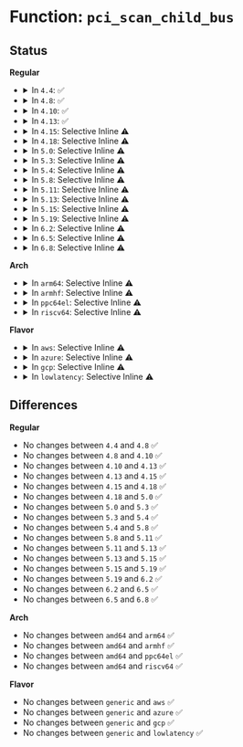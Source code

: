 # Function: <code>pci_scan_child_bus</code>

## Status
<b>Regular</b>
<ul>
<li>
<details>
<summary>In <code>4.4</code>: ✅</summary>

```c
unsigned int pci_scan_child_bus(struct pci_bus *bus);
```

**Collision:** Unique Global

**Inline:** No

**Transformation:** False

**Instances:**

```
In drivers/pci/probe.c (ffffffff81432aa0)
Location: drivers/pci/probe.c:2029
Inline: False
Direct callers:
  - drivers/pci/probe.c:pci_scan_bridge
  - drivers/pci/probe.c:pci_scan_bridge
  - drivers/pci/probe.c:pci_scan_bus
  - drivers/pci/probe.c:pci_rescan_bus
  - drivers/pci/probe.c:pci_scan_root_bus_msi
  - drivers/pci/probe.c:pci_scan_root_bus_msi
  - drivers/pci/probe.c:pci_rescan_bus_bridge_resize
  - drivers/acpi/pci_root.c:acpi_pci_root_create
```
**Symbols:**

```
ffffffff81432aa0-ffffffff81432bf1: pci_scan_child_bus (STB_GLOBAL)
```
</details>
</li>
<li>
<details>
<summary>In <code>4.8</code>: ✅</summary>

```c
unsigned int pci_scan_child_bus(struct pci_bus *bus);
```

**Collision:** Unique Global

**Inline:** No

**Transformation:** False

**Instances:**

```
In drivers/pci/probe.c (ffffffff8147e2e0)
Location: drivers/pci/probe.c:2058
Inline: False
Direct callers:
  - drivers/pci/probe.c:pci_rescan_bus
  - drivers/pci/probe.c:pci_rescan_bus_bridge_resize
  - drivers/pci/probe.c:pci_scan_bus
  - drivers/pci/probe.c:pci_scan_root_bus_msi
  - drivers/pci/probe.c:pci_scan_root_bus_msi
  - drivers/pci/probe.c:pci_scan_bridge
  - drivers/pci/probe.c:pci_scan_bridge
  - drivers/acpi/pci_root.c:acpi_pci_root_create
```
**Symbols:**

```
ffffffff8147e2e0-ffffffff8147e45c: pci_scan_child_bus (STB_GLOBAL)
```
</details>
</li>
<li>
<details>
<summary>In <code>4.10</code>: ✅</summary>

```c
unsigned int pci_scan_child_bus(struct pci_bus *bus);
```

**Collision:** Unique Global

**Inline:** No

**Transformation:** False

**Instances:**

```
In drivers/pci/probe.c (ffffffff8149f9a0)
Location: drivers/pci/probe.c:2208
Inline: False
Direct callers:
  - drivers/pci/probe.c:pci_rescan_bus
  - drivers/pci/probe.c:pci_rescan_bus_bridge_resize
  - drivers/pci/probe.c:pci_scan_bus
  - drivers/pci/probe.c:pci_scan_root_bus_msi
  - drivers/pci/probe.c:pci_scan_root_bus_msi
  - drivers/pci/probe.c:pci_scan_bridge
  - drivers/pci/probe.c:pci_scan_bridge
  - drivers/acpi/pci_root.c:acpi_pci_root_create
```
**Symbols:**

```
ffffffff8149f9a0-ffffffff8149fb1c: pci_scan_child_bus (STB_GLOBAL)
```
</details>
</li>
<li>
<details>
<summary>In <code>4.13</code>: ✅</summary>

```c
unsigned int pci_scan_child_bus(struct pci_bus *bus);
```

**Collision:** Unique Global

**Inline:** No

**Transformation:** False

**Instances:**

```
In drivers/pci/probe.c (ffffffff814a9750)
Location: drivers/pci/probe.c:2334
Inline: False
Direct callers:
  - drivers/pci/probe.c:pci_rescan_bus
  - drivers/pci/probe.c:pci_rescan_bus_bridge_resize
  - drivers/pci/probe.c:pci_scan_bus
  - drivers/pci/probe.c:pci_scan_root_bus
  - drivers/pci/probe.c:pci_scan_root_bus
  - drivers/pci/probe.c:pci_scan_root_bus_bridge
  - drivers/pci/probe.c:pci_scan_root_bus_bridge
  - drivers/pci/probe.c:pci_scan_bridge
  - drivers/pci/probe.c:pci_scan_bridge
  - drivers/acpi/pci_root.c:acpi_pci_root_create
```
**Symbols:**

```
ffffffff814a9750-ffffffff814a98cd: pci_scan_child_bus (STB_GLOBAL)
```
</details>
</li>
<li>
<details>
<summary>In <code>4.15</code>: Selective Inline ⚠️</summary>

```c
unsigned int pci_scan_child_bus(struct pci_bus *bus);
```

**Collision:** Unique Global

**Inline:** Selective

**Transformation:** False

**Instances:**

```
In drivers/pci/probe.c (ffffffff814e8b26)
Location: drivers/pci/probe.c:2606
Inline: True
Inline callers:
  - drivers/pci/probe.c:pci_rescan_bus
  - drivers/pci/probe.c:pci_rescan_bus_bridge_resize
  - drivers/pci/probe.c:pci_scan_bus
  - drivers/pci/probe.c:pci_scan_root_bus
  - drivers/pci/probe.c:pci_scan_root_bus_bridge
Direct callers:
  - drivers/pci/probe.c:pci_scan_bridge_extend
  - drivers/acpi/pci_root.c:acpi_pci_root_create
```
**Symbols:**

```
ffffffff814e8a40-ffffffff814e8a52: pci_scan_child_bus (STB_GLOBAL)
```
</details>
</li>
<li>
<details>
<summary>In <code>4.18</code>: Selective Inline ⚠️</summary>

```c
unsigned int pci_scan_child_bus(struct pci_bus *bus);
```

**Collision:** Unique Global

**Inline:** Selective

**Transformation:** False

**Instances:**

```
In drivers/pci/probe.c (ffffffff81518165)
Location: drivers/pci/probe.c:2790
Inline: True
Inline callers:
  - drivers/pci/probe.c:pci_rescan_bus
  - drivers/pci/probe.c:pci_rescan_bus_bridge_resize
  - drivers/pci/probe.c:pci_scan_bus
  - drivers/pci/probe.c:pci_scan_root_bus
  - drivers/pci/probe.c:pci_scan_root_bus_bridge
Direct callers:
  - drivers/pci/probe.c:pci_scan_bridge_extend
  - drivers/acpi/pci_root.c:acpi_pci_root_create
```
**Symbols:**

```
ffffffff81518080-ffffffff81518092: pci_scan_child_bus (STB_GLOBAL)
```
</details>
</li>
<li>
<details>
<summary>In <code>5.0</code>: Selective Inline ⚠️</summary>

```c
unsigned int pci_scan_child_bus(struct pci_bus *bus);
```

**Collision:** Unique Global

**Inline:** Selective

**Transformation:** False

**Instances:**

```
In drivers/pci/probe.c (ffffffff8152dbe5)
Location: drivers/pci/probe.c:2916
Inline: True
Inline callers:
  - drivers/pci/probe.c:pci_rescan_bus
  - drivers/pci/probe.c:pci_rescan_bus_bridge_resize
  - drivers/pci/probe.c:pci_scan_bus
  - drivers/pci/probe.c:pci_scan_root_bus
  - drivers/pci/probe.c:pci_scan_root_bus_bridge
Direct callers:
  - drivers/pci/probe.c:pci_scan_bridge_extend
  - drivers/acpi/pci_root.c:acpi_pci_root_create
```
**Symbols:**

```
ffffffff8152db00-ffffffff8152db12: pci_scan_child_bus (STB_GLOBAL)
```
</details>
</li>
<li>
<details>
<summary>In <code>5.3</code>: Selective Inline ⚠️</summary>

```c
unsigned int pci_scan_child_bus(struct pci_bus *bus);
```

**Collision:** Unique Global

**Inline:** Selective

**Transformation:** False

**Instances:**

```
In drivers/pci/probe.c (ffffffff8155c365)
Location: drivers/pci/probe.c:3142
Inline: True
Inline callers:
  - drivers/pci/probe.c:pci_rescan_bus
  - drivers/pci/probe.c:pci_rescan_bus_bridge_resize
  - drivers/pci/probe.c:pci_scan_bus
  - drivers/pci/probe.c:pci_scan_root_bus
  - drivers/pci/probe.c:pci_scan_root_bus_bridge
Direct callers:
  - drivers/pci/probe.c:pci_scan_bridge_extend
  - drivers/acpi/pci_root.c:acpi_pci_root_create
```
**Symbols:**

```
ffffffff8155c280-ffffffff8155c292: pci_scan_child_bus (STB_GLOBAL)
```
</details>
</li>
<li>
<details>
<summary>In <code>5.4</code>: Selective Inline ⚠️</summary>

```c
unsigned int pci_scan_child_bus(struct pci_bus *bus);
```

**Collision:** Unique Global

**Inline:** Selective

**Transformation:** False

**Instances:**

```
In drivers/pci/probe.c (ffffffff8157d435)
Location: drivers/pci/probe.c:2876
Inline: True
Inline callers:
  - drivers/pci/probe.c:pci_rescan_bus
  - drivers/pci/probe.c:pci_rescan_bus_bridge_resize
  - drivers/pci/probe.c:pci_scan_bus
  - drivers/pci/probe.c:pci_scan_root_bus
  - drivers/pci/probe.c:pci_scan_root_bus_bridge
Direct callers:
  - drivers/pci/probe.c:pci_scan_bridge_extend
  - drivers/acpi/pci_root.c:acpi_pci_root_create
```
**Symbols:**

```
ffffffff8157d350-ffffffff8157d362: pci_scan_child_bus (STB_GLOBAL)
```
</details>
</li>
<li>
<details>
<summary>In <code>5.8</code>: Selective Inline ⚠️</summary>

```c
unsigned int pci_scan_child_bus(struct pci_bus *bus);
```

**Collision:** Unique Global

**Inline:** Selective

**Transformation:** False

**Instances:**

```
In drivers/pci/probe.c (ffffffff81622a25)
Location: drivers/pci/probe.c:2928
Inline: True
Inline callers:
  - drivers/pci/probe.c:pci_rescan_bus
  - drivers/pci/probe.c:pci_rescan_bus_bridge_resize
  - drivers/pci/probe.c:pci_scan_bus
  - drivers/pci/probe.c:pci_scan_root_bus
  - drivers/pci/probe.c:pci_scan_root_bus_bridge
  - drivers/pci/probe.c:pci_scan_bridge_extend
Direct callers:
  - drivers/acpi/pci_root.c:acpi_pci_root_create
```
**Symbols:**

```
ffffffff81622940-ffffffff81622952: pci_scan_child_bus (STB_GLOBAL)
```
</details>
</li>
<li>
<details>
<summary>In <code>5.11</code>: Selective Inline ⚠️</summary>

```c
unsigned int pci_scan_child_bus(struct pci_bus *bus);
```

**Collision:** Unique Global

**Inline:** Selective

**Transformation:** False

**Instances:**

```
In drivers/pci/probe.c (ffffffff81649622)
Location: drivers/pci/probe.c:2935
Inline: True
Inline callers:
  - drivers/pci/probe.c:pci_rescan_bus
  - drivers/pci/probe.c:pci_rescan_bus_bridge_resize
  - drivers/pci/probe.c:pci_scan_bus
  - drivers/pci/probe.c:pci_scan_root_bus
  - drivers/pci/probe.c:pci_scan_root_bus_bridge
  - drivers/pci/probe.c:pci_scan_bridge_extend
Direct callers:
  - drivers/acpi/pci_root.c:acpi_pci_root_create
```
**Symbols:**

```
ffffffff81649530-ffffffff81649542: pci_scan_child_bus (STB_GLOBAL)
```
</details>
</li>
<li>
<details>
<summary>In <code>5.13</code>: Selective Inline ⚠️</summary>

```c
unsigned int pci_scan_child_bus(struct pci_bus *bus);
```

**Collision:** Unique Global

**Inline:** Selective

**Transformation:** False

**Instances:**

```
In drivers/pci/probe.c (ffffffff8162c1e2)
Location: drivers/pci/probe.c:2979
Inline: True
Inline callers:
  - drivers/pci/probe.c:pci_rescan_bus
  - drivers/pci/probe.c:pci_rescan_bus_bridge_resize
  - drivers/pci/probe.c:pci_scan_bus
  - drivers/pci/probe.c:pci_scan_root_bus
  - drivers/pci/probe.c:pci_scan_root_bus_bridge
  - drivers/pci/probe.c:pci_scan_bridge_extend
Direct callers:
  - drivers/acpi/pci_root.c:acpi_pci_root_create
```
**Symbols:**

```
ffffffff8162c0f0-ffffffff8162c102: pci_scan_child_bus (STB_GLOBAL)
```
</details>
</li>
<li>
<details>
<summary>In <code>5.15</code>: Selective Inline ⚠️</summary>

```c
unsigned int pci_scan_child_bus(struct pci_bus *bus);
```

**Collision:** Unique Global

**Inline:** Selective

**Transformation:** False

**Instances:**

```
In drivers/pci/probe.c (ffffffff8169b6b2)
Location: drivers/pci/probe.c:3021
Inline: True
Inline callers:
  - drivers/pci/probe.c:pci_rescan_bus
  - drivers/pci/probe.c:pci_rescan_bus_bridge_resize
  - drivers/pci/probe.c:pci_scan_bus
  - drivers/pci/probe.c:pci_scan_root_bus
  - drivers/pci/probe.c:pci_scan_root_bus_bridge
  - drivers/pci/probe.c:pci_scan_bridge_extend
Direct callers:
  - drivers/acpi/pci_root.c:acpi_pci_root_create
```
**Symbols:**

```
ffffffff8169b5c0-ffffffff8169b5d2: pci_scan_child_bus (STB_GLOBAL)
```
</details>
</li>
<li>
<details>
<summary>In <code>5.19</code>: Selective Inline ⚠️</summary>

```c
unsigned int pci_scan_child_bus(struct pci_bus *bus);
```

**Collision:** Unique Global

**Inline:** Selective

**Transformation:** False

**Instances:**

```
In drivers/pci/probe.c (ffffffff817bce75)
Location: drivers/pci/probe.c:2992
Inline: True
Inline callers:
  - drivers/pci/probe.c:pci_rescan_bus
  - drivers/pci/probe.c:pci_rescan_bus_bridge_resize
  - drivers/pci/probe.c:pci_scan_bus
  - drivers/pci/probe.c:pci_scan_root_bus
  - drivers/pci/probe.c:pci_scan_root_bus_bridge
  - drivers/pci/probe.c:pci_scan_bridge_extend
Direct callers:
  - drivers/acpi/pci_root.c:acpi_pci_root_create
```
**Symbols:**

```
ffffffff817bcd80-ffffffff817bcd9a: pci_scan_child_bus (STB_GLOBAL)
```
</details>
</li>
<li>
<details>
<summary>In <code>6.2</code>: Selective Inline ⚠️</summary>

```c
unsigned int pci_scan_child_bus(struct pci_bus *bus);
```

**Collision:** Unique Global

**Inline:** Selective

**Transformation:** False

**Instances:**

```
In drivers/pci/probe.c (ffffffff818d8e05)
Location: drivers/pci/probe.c:3002
Inline: True
Inline callers:
  - drivers/pci/probe.c:pci_rescan_bus
  - drivers/pci/probe.c:pci_rescan_bus_bridge_resize
  - drivers/pci/probe.c:pci_scan_bus
  - drivers/pci/probe.c:pci_scan_root_bus
  - drivers/pci/probe.c:pci_scan_root_bus_bridge
Direct callers:
  - drivers/acpi/pci_root.c:acpi_pci_root_create
```
**Symbols:**

```
ffffffff818d8cf0-ffffffff818d8d0a: pci_scan_child_bus (STB_GLOBAL)
```
</details>
</li>
<li>
<details>
<summary>In <code>6.5</code>: Selective Inline ⚠️</summary>

```c
unsigned int pci_scan_child_bus(struct pci_bus *bus);
```

**Collision:** Unique Global

**Inline:** Selective

**Transformation:** False

**Instances:**

```
In drivers/pci/probe.c (ffffffff8191c145)
Location: drivers/pci/probe.c:3016
Inline: True
Inline callers:
  - drivers/pci/probe.c:pci_rescan_bus
  - drivers/pci/probe.c:pci_rescan_bus_bridge_resize
  - drivers/pci/probe.c:pci_scan_bus
  - drivers/pci/probe.c:pci_scan_root_bus
  - drivers/pci/probe.c:pci_scan_root_bus_bridge
Direct callers:
  - drivers/acpi/pci_root.c:acpi_pci_root_create
```
**Symbols:**

```
ffffffff8191c030-ffffffff8191c04a: pci_scan_child_bus (STB_GLOBAL)
```
</details>
</li>
<li>
<details>
<summary>In <code>6.8</code>: Selective Inline ⚠️</summary>

```c
unsigned int pci_scan_child_bus(struct pci_bus *bus);
```

**Collision:** Unique Global

**Inline:** Selective

**Transformation:** False

**Instances:**

```
In drivers/pci/probe.c (ffffffff81964575)
Location: drivers/pci/probe.c:3065
Inline: True
Inline callers:
  - drivers/pci/probe.c:pci_rescan_bus
  - drivers/pci/probe.c:pci_rescan_bus_bridge_resize
  - drivers/pci/probe.c:pci_scan_bus
  - drivers/pci/probe.c:pci_scan_root_bus
  - drivers/pci/probe.c:pci_scan_root_bus_bridge
Direct callers:
  - drivers/acpi/pci_root.c:acpi_pci_root_create
```
**Symbols:**

```
ffffffff81964460-ffffffff8196447a: pci_scan_child_bus (STB_GLOBAL)
```
</details>
</li>
</ul>
<b>Arch</b>
<ul>
<li>
<details>
<summary>In <code>arm64</code>: Selective Inline ⚠️</summary>

```c
unsigned int pci_scan_child_bus(struct pci_bus *bus);
```

**Collision:** Unique Global

**Inline:** Selective

**Transformation:** False

**Instances:**

```
In drivers/pci/probe.c (ffff8000106e0be0)
Location: drivers/pci/probe.c:2876
Inline: True
Inline callers:
  - drivers/pci/probe.c:pci_rescan_bus
  - drivers/pci/probe.c:pci_rescan_bus_bridge_resize
  - drivers/pci/probe.c:pci_scan_bus
  - drivers/pci/probe.c:pci_scan_root_bus
  - drivers/pci/probe.c:pci_scan_root_bus_bridge
Direct callers:
  - drivers/pci/probe.c:pci_scan_bridge_extend
  - drivers/acpi/pci_root.c:acpi_pci_root_create
```
**Symbols:**

```
ffff8000106e0ac8-ffff8000106e0af8: pci_scan_child_bus (STB_GLOBAL)
```
</details>
</li>
<li>
<details>
<summary>In <code>armhf</code>: Selective Inline ⚠️</summary>

```c
unsigned int pci_scan_child_bus(struct pci_bus *bus);
```

**Collision:** Unique Global

**Inline:** Selective

**Transformation:** False

**Instances:**

```
In drivers/pci/probe.c (c087c95c)
Location: drivers/pci/probe.c:2876
Inline: True
Inline callers:
  - drivers/pci/probe.c:pci_rescan_bus
  - drivers/pci/probe.c:pci_rescan_bus_bridge_resize
  - drivers/pci/probe.c:pci_scan_bus
  - drivers/pci/probe.c:pci_scan_root_bus
  - drivers/pci/probe.c:pci_scan_root_bus_bridge
Direct callers:
  - drivers/pci/probe.c:pci_scan_bridge_extend
```
**Symbols:**

```
c087c858-c087c878: pci_scan_child_bus (STB_GLOBAL)
```
</details>
</li>
<li>
<details>
<summary>In <code>ppc64el</code>: Selective Inline ⚠️</summary>

```c
unsigned int pci_scan_child_bus(struct pci_bus *bus);
```

**Collision:** Unique Global

**Inline:** Selective

**Transformation:** False

**Instances:**

```
In drivers/pci/probe.c (c000000000859cc4)
Location: drivers/pci/probe.c:2876
Inline: True
Inline callers:
  - drivers/pci/probe.c:pci_rescan_bus
  - drivers/pci/probe.c:pci_rescan_bus_bridge_resize
  - drivers/pci/probe.c:pci_scan_bus
  - drivers/pci/probe.c:pci_scan_root_bus
  - drivers/pci/probe.c:pci_scan_root_bus_bridge
Direct callers:
  - arch/powerpc/kernel/pci-common.c:pcibios_scan_phb
  - arch/powerpc/kernel/pci_of_scan.c:of_scan_pci_bridge
  - drivers/pci/probe.c:pci_scan_bridge_extend
```
**Symbols:**

```
c000000000859b80-c000000000859b98: pci_scan_child_bus (STB_GLOBAL)
```
</details>
</li>
<li>
<details>
<summary>In <code>riscv64</code>: Selective Inline ⚠️</summary>

```c
unsigned int pci_scan_child_bus(struct pci_bus *bus);
```

**Collision:** Unique Global

**Inline:** Selective

**Transformation:** False

**Instances:**

```
In drivers/pci/probe.c (ffffffe0004b892c)
Location: drivers/pci/probe.c:2876
Inline: True
Inline callers:
  - drivers/pci/probe.c:pci_rescan_bus
  - drivers/pci/probe.c:pci_rescan_bus_bridge_resize
  - drivers/pci/probe.c:pci_scan_bus
  - drivers/pci/probe.c:pci_scan_root_bus
  - drivers/pci/probe.c:pci_scan_root_bus_bridge
```
**Symbols:**

```
ffffffe0004b8836-ffffffe0004b8864: pci_scan_child_bus (STB_GLOBAL)
```
</details>
</li>
</ul>
<b>Flavor</b>
<ul>
<li>
<details>
<summary>In <code>aws</code>: Selective Inline ⚠️</summary>

```c
unsigned int pci_scan_child_bus(struct pci_bus *bus);
```

**Collision:** Unique Global

**Inline:** Selective

**Transformation:** False

**Instances:**

```
In drivers/pci/probe.c (ffffffff81571955)
Location: drivers/pci/probe.c:2876
Inline: True
Inline callers:
  - drivers/pci/probe.c:pci_rescan_bus
  - drivers/pci/probe.c:pci_rescan_bus_bridge_resize
  - drivers/pci/probe.c:pci_scan_bus
  - drivers/pci/probe.c:pci_scan_root_bus
  - drivers/pci/probe.c:pci_scan_root_bus_bridge
Direct callers:
  - drivers/pci/probe.c:pci_scan_bridge_extend
  - drivers/acpi/pci_root.c:acpi_pci_root_create
```
**Symbols:**

```
ffffffff81571870-ffffffff81571882: pci_scan_child_bus (STB_GLOBAL)
```
</details>
</li>
<li>
<details>
<summary>In <code>azure</code>: Selective Inline ⚠️</summary>

```c
unsigned int pci_scan_child_bus(struct pci_bus *bus);
```

**Collision:** Unique Global

**Inline:** Selective

**Transformation:** False

**Instances:**

```
In drivers/pci/probe.c (ffffffff815600b5)
Location: drivers/pci/probe.c:2876
Inline: True
Inline callers:
  - drivers/pci/probe.c:pci_rescan_bus
  - drivers/pci/probe.c:pci_rescan_bus_bridge_resize
  - drivers/pci/probe.c:pci_scan_bus
  - drivers/pci/probe.c:pci_scan_root_bus
  - drivers/pci/probe.c:pci_scan_root_bus_bridge
Direct callers:
  - drivers/pci/probe.c:pci_scan_bridge_extend
  - drivers/acpi/pci_root.c:acpi_pci_root_create
```
**Symbols:**

```
ffffffff8155ffd0-ffffffff8155ffe2: pci_scan_child_bus (STB_GLOBAL)
```
</details>
</li>
<li>
<details>
<summary>In <code>gcp</code>: Selective Inline ⚠️</summary>

```c
unsigned int pci_scan_child_bus(struct pci_bus *bus);
```

**Collision:** Unique Global

**Inline:** Selective

**Transformation:** False

**Instances:**

```
In drivers/pci/probe.c (ffffffff81571185)
Location: drivers/pci/probe.c:2876
Inline: True
Inline callers:
  - drivers/pci/probe.c:pci_rescan_bus
  - drivers/pci/probe.c:pci_rescan_bus_bridge_resize
  - drivers/pci/probe.c:pci_scan_bus
  - drivers/pci/probe.c:pci_scan_root_bus
  - drivers/pci/probe.c:pci_scan_root_bus_bridge
Direct callers:
  - drivers/pci/probe.c:pci_scan_bridge_extend
  - drivers/acpi/pci_root.c:acpi_pci_root_create
```
**Symbols:**

```
ffffffff815710a0-ffffffff815710b2: pci_scan_child_bus (STB_GLOBAL)
```
</details>
</li>
<li>
<details>
<summary>In <code>lowlatency</code>: Selective Inline ⚠️</summary>

```c
unsigned int pci_scan_child_bus(struct pci_bus *bus);
```

**Collision:** Unique Global

**Inline:** Selective

**Transformation:** False

**Instances:**

```
In drivers/pci/probe.c (ffffffff8158b665)
Location: drivers/pci/probe.c:2876
Inline: True
Inline callers:
  - drivers/pci/probe.c:pci_rescan_bus
  - drivers/pci/probe.c:pci_rescan_bus_bridge_resize
  - drivers/pci/probe.c:pci_scan_bus
  - drivers/pci/probe.c:pci_scan_root_bus
  - drivers/pci/probe.c:pci_scan_root_bus_bridge
Direct callers:
  - drivers/pci/probe.c:pci_scan_bridge_extend
  - drivers/acpi/pci_root.c:acpi_pci_root_create
```
**Symbols:**

```
ffffffff8158b580-ffffffff8158b592: pci_scan_child_bus (STB_GLOBAL)
```
</details>
</li>
</ul>

## Differences
<b>Regular</b>
<ul>
<li>
No changes between <code>4.4</code> and <code>4.8</code> ✅
</li>
<li>
No changes between <code>4.8</code> and <code>4.10</code> ✅
</li>
<li>
No changes between <code>4.10</code> and <code>4.13</code> ✅
</li>
<li>
No changes between <code>4.13</code> and <code>4.15</code> ✅
</li>
<li>
No changes between <code>4.15</code> and <code>4.18</code> ✅
</li>
<li>
No changes between <code>4.18</code> and <code>5.0</code> ✅
</li>
<li>
No changes between <code>5.0</code> and <code>5.3</code> ✅
</li>
<li>
No changes between <code>5.3</code> and <code>5.4</code> ✅
</li>
<li>
No changes between <code>5.4</code> and <code>5.8</code> ✅
</li>
<li>
No changes between <code>5.8</code> and <code>5.11</code> ✅
</li>
<li>
No changes between <code>5.11</code> and <code>5.13</code> ✅
</li>
<li>
No changes between <code>5.13</code> and <code>5.15</code> ✅
</li>
<li>
No changes between <code>5.15</code> and <code>5.19</code> ✅
</li>
<li>
No changes between <code>5.19</code> and <code>6.2</code> ✅
</li>
<li>
No changes between <code>6.2</code> and <code>6.5</code> ✅
</li>
<li>
No changes between <code>6.5</code> and <code>6.8</code> ✅
</li>
</ul>
<b>Arch</b>
<ul>
<li>
No changes between <code>amd64</code> and <code>arm64</code> ✅
</li>
<li>
No changes between <code>amd64</code> and <code>armhf</code> ✅
</li>
<li>
No changes between <code>amd64</code> and <code>ppc64el</code> ✅
</li>
<li>
No changes between <code>amd64</code> and <code>riscv64</code> ✅
</li>
</ul>
<b>Flavor</b>
<ul>
<li>
No changes between <code>generic</code> and <code>aws</code> ✅
</li>
<li>
No changes between <code>generic</code> and <code>azure</code> ✅
</li>
<li>
No changes between <code>generic</code> and <code>gcp</code> ✅
</li>
<li>
No changes between <code>generic</code> and <code>lowlatency</code> ✅
</li>
</ul>
